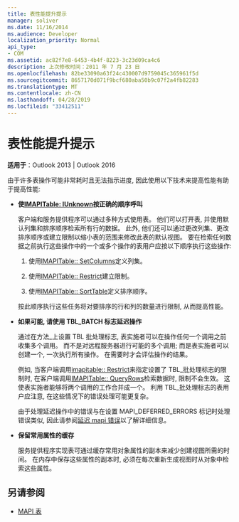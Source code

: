 ```yaml
---
title: 表性能提升提示
manager: soliver
ms.date: 11/16/2014
ms.audience: Developer
localization_priority: Normal
api_type:
- COM
ms.assetid: ac82f7e8-6453-4b4f-8223-3c23d09ca4c6
description: 上次修改时间：2011 年 7 月 23 日
ms.openlocfilehash: 82be33090a63f24c430007d9759045c365961f5d
ms.sourcegitcommit: 8657170d071f9bcf680aba50b9c07f2a4fb82283
ms.translationtype: MT
ms.contentlocale: zh-CN
ms.lasthandoff: 04/28/2019
ms.locfileid: "33412511"
---
```

# <a name="tips-for-better-table-performance"></a>表性能提升提示
  
**适用于**：Outlook 2013 | Outlook 2016 
  
由于许多表操作可能非常耗时且无法指示进度, 因此使用以下技术来提高性能有助于提高性能:
  
- **使[IMAPITable: IUnknown](imapitableiunknown.md)按正确的顺序呼叫**
    
   客户端和服务提供程序可以通过多种方式使用表。 他们可以打开表, 并使用默认列集和排序顺序检索所有行的数据。 此外, 他们还可以通过更改列集、更改排序顺序或建立限制以缩小表的范围来修改此表的默认视图。 要在检索任何数据之前执行这些操作中的一个或多个操作的表用户应按以下顺序执行这些操作:
    
    1. 使用[IMAPITable:: SetColumns](imapitable-setcolumns.md)定义列集。
        
    2. 使用[IMAPITable:: Restrict](imapitable-restrict.md)建立限制。
        
    3. 使用[IMAPITable:: SortTable](imapitable-sorttable.md)定义排序顺序。
    
    按此顺序执行这些任务将对要排序的行和列的数量进行限制, 从而提高性能。
    
- **如果可能, 请使用 TBL_BATCH 标志延迟操作**
    
    通过在方法\_上设置 TBL 批处理标志, 表实施者可以在操作任何一个调用之前收集多个调用。 而不是对远程服务器进行可能的多个调用; 而是表实施者可以创建一个, 一次执行所有操作。 在需要时才会评估操作的结果。 
    
    例如, 当客户端调用[imapitable:: Restrict](imapitable-restrict.md)来指定设置了 TBL\_批处理标志的限制时, 在客户端调用[IMAPITable:: QueryRows](imapitable-queryrows.md)检索数据时, 限制不会生效。 这使表实施者能够将两个调用的工作合并成一个。 利用 TBL\_批处理标志的表用户应注意, 在这些情况下的错误处理可能更复杂。 
    
    由于处理延迟操作中的错误与在设置 MAPI\_DEFERRED_ERRORS 标记时处理错误类似, 因此请参阅[延迟 mapi 错误](deferring-mapi-errors.md)以了解详细信息。 
    
- **保留常用属性的缓存**
    
    服务提供程序实现表可通过缓存常用对象属性的副本来减少创建视图所需的时间。 在内存中保存这些属性的副本时, 必须在每次重新生成视图时从对象中检索这些属性。
    
## <a name="see-also"></a>另请参阅

- [MAPI 表](mapi-tables.md)

